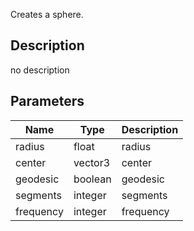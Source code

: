Creates a sphere.



## Description
no description
## Parameters

<table>
<thead>
	<tr>
		<th>Name</th>
		<th>Type</th>
		<th>Description</th>
	</tr>
</thead>
<tr>
	<td>radius</td>
	<td><div class='bg-yellow-800 px-2 py-px text-white rounded-sm'>float</div></td>
	<td>radius</td>
</tr>
<tr>
	<td>center</td>
	<td><div class='bg-blue-800 px-2 py-px text-white rounded-sm'>vector3</div></td>
	<td>center</td>
</tr>
<tr>
	<td>geodesic</td>
	<td><div class='bg-emerald-800 px-2 py-px text-white rounded-sm'>boolean</div></td>
	<td>geodesic</td>
</tr>
<tr>
	<td>segments</td>
	<td><div class='bg-orange-800 px-2 py-px text-white rounded-sm'>integer</div></td>
	<td>segments</td>
</tr>
<tr>
	<td>frequency</td>
	<td><div class='bg-orange-800 px-2 py-px text-white rounded-sm'>integer</div></td>
	<td>frequency</td>
</tr>
</table>